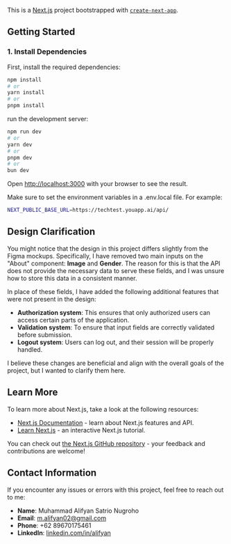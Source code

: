 This is a [Next.js](https://nextjs.org/) project bootstrapped with [`create-next-app`](https://github.com/vercel/next.js/tree/canary/packages/create-next-app).

## Getting Started

### 1. Install Dependencies

First, install the required dependencies:

```bash
npm install
# or
yarn install
# or
pnpm install
```

run the development server:

```bash
npm run dev
# or
yarn dev
# or
pnpm dev
# or
bun dev
```

Open [http://localhost:3000](http://localhost:3000) with your browser to see the result.


Make sure to set the environment variables in a .env.local file. For example:
```bash
NEXT_PUBLIC_BASE_URL=https://techtest.youapp.ai/api/
```

## Design Clarification

You might notice that the design in this project differs slightly from the Figma mockups. Specifically, I have removed two main inputs on the "About" component: **Image** and **Gender**. The reason for this is that the API does not provide the necessary data to serve these fields, and I was unsure how to store this data in a consistent manner.

In place of these fields, I have added the following additional features that were not present in the design:

- **Authorization system**: This ensures that only authorized users can access certain parts of the application.
- **Validation system**: To ensure that input fields are correctly validated before submission.
- **Logout system**: Users can log out, and their session will be properly handled.

I believe these changes are beneficial and align with the overall goals of the project, but I wanted to clarify them here.


## Learn More

To learn more about Next.js, take a look at the following resources:

- [Next.js Documentation](https://nextjs.org/docs) - learn about Next.js features and API.
- [Learn Next.js](https://nextjs.org/learn) - an interactive Next.js tutorial.

You can check out [the Next.js GitHub repository](https://github.com/vercel/next.js/) - your feedback and contributions are welcome!

## Contact Information

If you encounter any issues or errors with this project, feel free to reach out to me:

- **Name**: Muhammad Alifyan Satrio Nugroho
- **Email**: [m.alifyan02@gmail.com](mailto:m.alifyan02@gmail.com)
- **Phone**: +62 89670175461
- **LinkedIn**: [linkedin.com/in/alifyan](https://linkedin.com/in/alifyan)
